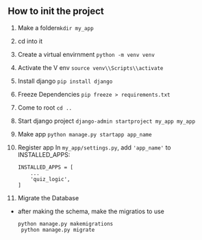 ## How to init the project
1. Make a folder```mkdir my_app```
2. cd into it
3. Create a virtual envirnment
       ```
         python -m venv venv
       ```
4. Activate the V env
       ```
         source venv\\Scripts\\activate
       ```
5. Install django
       ```
         pip install django
       ```
6. Freeze Dependencies
        ```
           pip freeze > requirements.txt
       ```
7. Come to root `cd ..`
8. Start django project
        ```
           django-admin startproject my_app my_app
         ```
9. Make app
       ```
           python manage.py startapp app_name
       ```
10. Register app
      In `my_app/settings.py`, add `'app_name'` to INSTALLED_APPS:

        INSTALLED_APPS = [
            ...
            'quiz_logic',
        ]
11. Migrate the Database
- after making the schema, make the migratios to use
     ```
     python manage.py makemigrations
      python manage.py migrate
    ```
     
